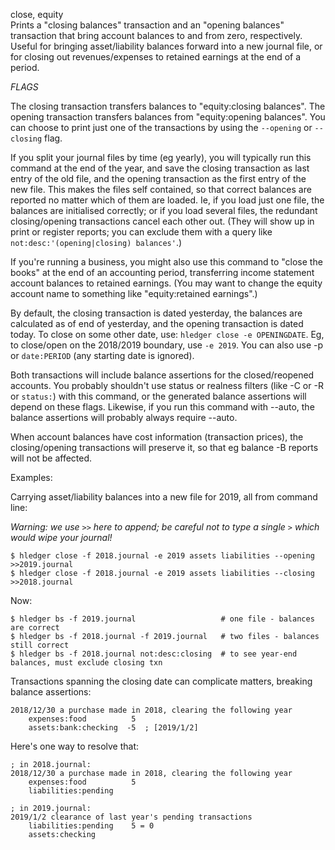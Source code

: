 close, equity\
Prints a "closing balances" transaction and an "opening balances" transaction
that bring account balances to and from zero, respectively.
Useful for bringing asset/liability balances forward into a new journal file,
or for closing out revenues/expenses to retained earnings at the end of a
period.

_FLAGS_

The closing transaction transfers balances to "equity:closing balances".
The opening transaction transfers balances from "equity:opening balances".
You can choose to print just one of the transactions by using the
`--opening` or `--closing` flag.

If you split your journal files by time (eg yearly), you will
typically run this command at the end of the year, and save the
closing transaction as last entry of the old file, and the opening
transaction as the first entry of the new file.
This makes the files self contained, so that correct balances are
reported no matter which of them are loaded. Ie, if you load just one
file, the balances are initialised correctly; or if you load several
files, the redundant closing/opening transactions cancel each other
out. (They will show up in print or register reports; you can exclude
them with a query like `not:desc:'(opening|closing) balances'`.)

If you're running a business, you might also use this command to
"close the books" at the end of an accounting period, transferring
income statement account balances to retained earnings. (You may want
to change the equity account name to something like 
"equity:retained earnings".)

By default, the closing transaction is dated yesterday, the balances 
are calculated as of end of yesterday, and the opening transaction is dated today.
To close on some other date, use: `hledger close -e OPENINGDATE`.
Eg, to close/open on the 2018/2019 boundary, use `-e 2019`.
You can also use -p or `date:PERIOD` (any starting date is ignored).

Both transactions will include balance assertions for the
closed/reopened accounts.  You probably shouldn't use status or
realness filters (like -C or -R or `status:`) with this command, or
the generated balance assertions will depend on these flags.
Likewise, if you run this command with --auto, the balance assertions
will probably always require --auto.

When account balances have cost information (transaction prices), the 
closing/opening transactions will preserve it, so that eg balance -B reports
will not be affected.

Examples:

Carrying asset/liability balances into a new file for 2019, all from command line:

*Warning: we use `>>` here to append; be careful not to type a single `>` which would wipe your journal!*

```shell
$ hledger close -f 2018.journal -e 2019 assets liabilities --opening >>2019.journal
$ hledger close -f 2018.journal -e 2019 assets liabilities --closing >>2018.journal
```

Now:

```shell
$ hledger bs -f 2019.journal                   # one file - balances are correct
$ hledger bs -f 2018.journal -f 2019.journal   # two files - balances still correct
$ hledger bs -f 2018.journal not:desc:closing  # to see year-end balances, must exclude closing txn
```

Transactions spanning the closing date can complicate matters, breaking balance assertions:

```journal
2018/12/30 a purchase made in 2018, clearing the following year
    expenses:food          5
    assets:bank:checking  -5  ; [2019/1/2]
```

Here's one way to resolve that:

```journal
; in 2018.journal:
2018/12/30 a purchase made in 2018, clearing the following year
    expenses:food          5
    liabilities:pending

; in 2019.journal:
2019/1/2 clearance of last year's pending transactions
    liabilities:pending    5 = 0
    assets:checking
```
